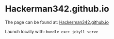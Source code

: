 # Hackerman342.github.io

The page can be found at:
[Hackerman342.github.io](https://hackerman342.github.io/)


Launch locally with: `bundle exec jekyll serve`
